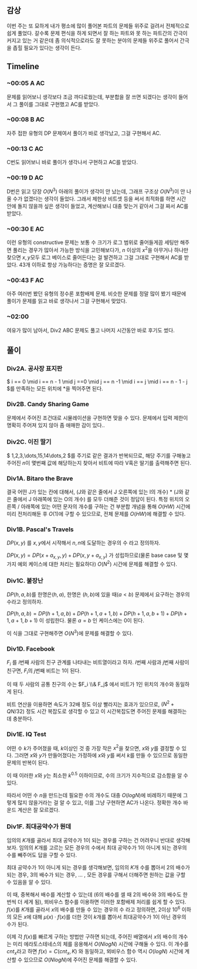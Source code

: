 
## 감상

이번 주는 또 묘하게 내가 평소에 많이 풀어본 파트의 문제들 위주로 걸려서 전체적으로 쉽게 풀었다. 갈수록 문제 편식을 하게 되면서 잘 하는 파트와 못 하는 파트간의 간극이 커지고 있는 거 같은데 좀 의식적으로라도 잘 못하는 분야의 문제들 위주로 풀어서 간극을 좁힐 필요가 있다는 생각이 든다.

## Timeline

### ~00:05 A AC

문제를 읽어보니 생각보다 조금 까다로웠는데, 부분합을 잘 쓰면 되겠다는 생각이 들어서 그 풀이를 그대로 구현했고 AC를 받았다.

### ~00:08 B AC

자주 접한 유형의 DP 문제여서 풀이가 바로 생각났고, 그걸 구현해서 AC.

### ~00:13 C AC

C번도 읽어보니 바로 풀이가 생각나서 구현하고 AC를 받았다.

### ~00:19 D AC

D번은 읽고 당장 $O(N^3)$ 아래의 풀이가 생각이 안 났는데, 그래프 구조상 $O(N^3)$이 안 나올 수가 없겠다는 생각이 들었다. 그래서 제한상 비트셋 등을 써서 최적화를 하면 시간 안에 돌지 않을까 싶은 생각이 들었고, 계산해보니 대충 맞는거 같아서 그걸 짜서 AC를 받았다.

### ~00:30 E AC

이런 유형의 constructive 문제는 보통 수 크기가 로그 범위로 줄어들게끔 세팅만 해주면 풀리는 경우가 많아서 가능한 방식을 고민해보다가, $n$ 이상의 $x^2$을 아무거나 하나만 찾으면 $x, y$모두 로그 베이스로 줄어든다는 걸 발견하고 그걸 그대로 구현해서 AC를 받았다. 43개 이하로 항상 가능하다는 증명은 잘 모르겠다.

### ~00:43 F AC

아주 여러번 봤던 유형의 정수론 포함배제 문제. 비슷한 문제를 정말 많이 봤기 때문에 풀이가 문제를 읽고 바로 생각나서 그걸 구현해서 맞았다.

### ~02:00

여유가 많이 남아서, Div2 ABC 문제도 풀고 나머지 시간동안 바로 후기도 썼다.

## 풀이

### Div2A. 공사장 표지판

$ i == 0 \mid i == n - 1 \mid j ==0 \mid j == n -1 \mid i == j \mid i == n - 1 - j $를 만족하는 모든 위치에 *을 찍어주면 된다.

### Div2B. Candy Sharing Game

문제에서 주어진 조건대로 시뮬레이션을 구현하면 맞을 수 있다. 문제에서 입력 제한이 명확히 주어져 있지 않아 좀 애매한 감이 있다..

### Div2C. 이진 딸기

$ 1,2,3,\dots,15,14\dots,2 $를 주기로 같은 결과가 반복되므로, 해당 주기를 구해놓고 주어진 $n$이 몇번째 값에 해당하는지 찾아서 비트에 따라 V혹은 딸기를 출력해주면 된다.

### Div1A. Bitaro the Brave

결국 어떤 J가 있는 칸에 대해서, (J와 같은 줄에서 J 오른쪽에 있는 I의 개수) * (J와 같은 줄에서 J 아래쪽에 있는 O의 개수) 를 모두 더해준 것이 정답이 된다.
특정 위치의 오른쪽 / 아래쪽에 있는 어떤 문자의 개수를 구하는 건 부분합 개념을 통해 $O(HW)$ 시간에 미리 전처리해둔 후 $O(1)$에 구할 수 있으므로, 전체 문제를 $O(HW)$에 해결할 수 있다.

### Div1B. Pascal's Travels

$DP(x,y)$ 를 $x,y$에서 시작해서 $n,n$에 도달하는 경우의 수 라고 정의하자.

$DP(x,y) = DP(x + a_{x,y}, y) + DP(x, y + a_{x,y})$ 가 성립하므로(물론 base case 및 몇 가지 예외 케이스에 대한 처리는 필요하다) $O(N^2)$ 시간에 문제를 해결할 수 있다.

### Div1C. 불장난

$DP(h, a, b)$를 한명은$(h,a)$, 한명은 $(h,b)$에 있을 때($a < b$) 문제에서 요구하는 경우의 수라고 정의하자.

$DP(h, a, b) = DP(h + 1, a, b) + DP(h + 1, a + 1, b) + DP(h + 1, a, b + 1) + DP(h +1, a + 1, b + 1)$ 이 성립한다. 물론 $a = b$ 인 케이스에는 $0$이 된다.

이 식을 그대로 구현해주면 $O(N^3)$에 문제를 해결할 수 있다.

### Div1D. Facebook

$F_i$ 를 $i$번째 사람의 친구 관계를 나타내는 비트열이라고 하자. $i$번째 사람과 $j$번째 사람이 친구면, $F_i$의 $j$번째 비트는 1이 된다.

이 때 두 사람의 공통 친구의 수는 $F_i \\& F_j$ 에서 비트가 1인 위치의 개수와 동일하게 된다.

비트 연산을 이용하면 속도가 32배 정도 이상 빨라지는 효과가 있으므로, $(N^2 + QN/32)$ 정도 시간 복잡도로 생각할 수 있고 이 시간복잡도면 주어진 문제를 해결하는데 충분하다.

### Div1E. IQ Test

어떤 수 $k$가 주어졌을 때, $k$이상인 것 중 가장 작은 $x^2$을 찾으면, $x$와 $y$를 결정할 수 있다. 그러면 $x$와 $y$가 만들어졌다는 가정하에 $x$와 $y$를 써서 $k$를 만들 수 있으므로 동일한 문제의 반복이 된다.

이 때 이러한 $x$와 $y$는 최소한 $k^{0.5}$ 이하이므로, 수의 크기가 지수적으로 감소함을 알 수 있다.

따라서 어떤 수 $n$을 만드는데 필요한 수의 개수도 대충 $O(logN)$에 비례하기 때문에 그렇게 많지 않을거라는 걸 알 수 있고, 이를 그냥 구현하면 AC가 나온다. 정확한 개수 바운드 계산은 잘 모르겠다.

### Div1F. 최대공약수가 뭔데

임의의 $K$개를 골라서 최대 공약수가 $1$이 되는 경우를 구하는 건 어려우니 반대로 생각해보자. 임의의 $K$개를 고르는 모든 경우의 수에서 최대 공약수가 $1$이 아니게 되는 경우의 수를 빼주어도 답을 구할 수 있다.

최대 공약수가 $1$이 아니게 되는 경우를 생각해보면, 임의의 $K$개 수를 뽑아서 $2$의 배수가 되는 경우, $3$의 배수가 되는 경우, ... , 모든 경우를 구해서 더해주면 원하는 값을 구할 수 있음을 알 수 있다.

이 때, 중복해서 배수를 계산할 수 있는데 ($6$의 배수를 셀 때 $2$의 배수와 $3$의 배수도 한 번씩 더 세게 됨), 뫼비우스 함수를 이용하면 이러한 포함배제 처리를 쉽게 할 수 있다. $f(x)$를 $K$개를 골라서 $x$의 배수를 만들 수 있는 경우의 수 라고 정의하면, $2$이상 $10^6$ 이하의 모든 $x$에 대해 $\mu(x) \cdot f(x)$를 더한 것이 $k$개를 뽑아서 최대공약수가 $1$이 아닌 경우의 수가 된다.

이제 각 $f(x)$를 빠르게 구하는 방법만 구하면 되는데, 주어진 배열에서 $x$의 배수의 개수는 미리 에라토스테네스의 체를 응용해서 $O(NlogN)$ 시간에 구해둘 수 있다. 이 개수를 $cnt_x$라고 하면 $f(x) = C(cnt_x, K)$ 와 동일하고, 뫼비우스 함수 역시 $O(logN)$ 시간에 계산할 수 있으므로 $O(NlogN)$에 주어진 문제를 해결할 수 있다.
